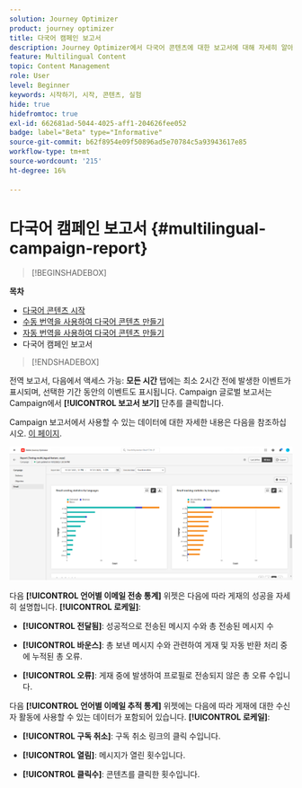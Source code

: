 ```yaml
---
solution: Journey Optimizer
product: journey optimizer
title: 다국어 캠페인 보고서
description: Journey Optimizer에서 다국어 콘텐츠에 대한 보고서에 대해 자세히 알아보기
feature: Multilingual Content
topic: Content Management
role: User
level: Beginner
keywords: 시작하기, 시작, 콘텐츠, 실험
hide: true
hidefromtoc: true
exl-id: 662681ad-5044-4025-aff1-204626fee052
badge: label="Beta" type="Informative"
source-git-commit: b62f8954e09f50896ad5e70784c5a93943617e85
workflow-type: tm+mt
source-wordcount: '215'
ht-degree: 16%

---
```


# 다국어 캠페인 보고서 {#multilingual-campaign-report}

>[!BEGINSHADEBOX]

**목차**

* [다국어 콘텐츠 시작](multilingual-gs.md)
* [수동 번역을 사용하여 다국어 콘텐츠 만들기](multilingual-manual.md)
* [자동 번역을 사용하여 다국어 콘텐츠 만들기](multilingual-automated.md)
* 다국어 캠페인 보고서

>[!ENDSHADEBOX]

전역 보고서, 다음에서 액세스 가능: **모든 시간** 탭에는 최소 2시간 전에 발생한 이벤트가 표시되며, 선택한 기간 동안의 이벤트도 표시됩니다. Campaign 글로벌 보고서는 Campaign에서 **[!UICONTROL 보고서 보기]** 단추를 클릭합니다.

Campaign 보고서에서 사용할 수 있는 데이터에 대한 자세한 내용은 다음을 참조하십시오. [이 페이지](../reports/campaign-global-report.md).

![](assets/report_multilingual.png)

다음 **[!UICONTROL 언어별 이메일 전송 통계]** 위젯은 다음에 따라 게재의 성공을 자세히 설명합니다. **[!UICONTROL 로케일]**:

* **[!UICONTROL 전달됨]**: 성공적으로 전송된 메시지 수와 총 전송된 메시지 수

* **[!UICONTROL 바운스]**: 총 보낸 메시지 수와 관련하여 게재 및 자동 반환 처리 중에 누적된 총 오류.

* **[!UICONTROL 오류]**: 게재 중에 발생하여 프로필로 전송되지 않은 총 오류 수입니다.

다음 **[!UICONTROL 언어별 이메일 추적 통계]** 위젯에는 다음에 따라 게재에 대한 수신자 활동에 사용할 수 있는 데이터가 포함되어 있습니다. **[!UICONTROL 로케일]**:

* **[!UICONTROL 구독 취소]**: 구독 취소 링크의 클릭 수입니다.

* **[!UICONTROL 열림]**: 메시지가 열린 횟수입니다.

* **[!UICONTROL 클릭수]**: 콘텐츠를 클릭한 횟수입니다.
